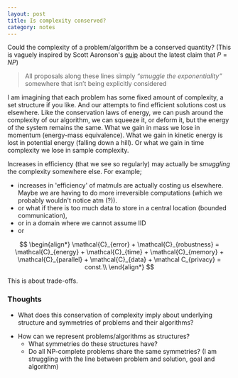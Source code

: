```yaml
---
layout: post
title: Is complexity conserved?
category: notes
---
```


Could the complexity of a problem/algorithm be a conserved quantity? (This is vaguely inspired by Scott Aaronson's [quip](http://www.scottaaronson.com/blog/?p=2212) about the latest claim that $P=NP$)

> All proposals along these lines simply _“smuggle the exponentiality”_ somewhere that isn’t being explicitly considered

I am imagining that each problem has some fixed amount of complexity, a set structure if you like. And our attempts to find efficient solutions cost us elsewhere. Like the conservation laws of energy, we can push around the complexity of our algorithm, we can squeeze it, or deform it, but the energy of the system remains the same. What we gain in mass we lose in momentum (energy-mass equivalence). What we gain in kinetic energy is lost in potential energy (falling down a hill). Or what we gain in time complexity we lose in sample complexity.

Increases in efficiency (that we see so regularly) may actually be _smuggling_ the complexity somewhere else. For example;

* increases in 'efficiency' of matmuls are actually costing us elsewhere. Maybe we are having to do more irreversible computations (which we probably wouldn't notice atm (?)).
* or what if there is too much data to store in a central location (bounded communication),
* or in a domain where we cannot assume IID
* or

$$
\begin{align*}
\mathcal{C}_{error} + \mathcal{C}_{robustness} = \mathcal{C}_{energy} + \mathcal{C}_{time} + \mathcal{C}_{memory} + \mathcal{C}_{parallel} + \mathcal{C}_{data} + \mathcal C_{privacy} = const.\\
\end{align*}
$$

This is about trade-offs.



### Thoughts

* What does this conservation of complexity imply about underlying structure and symmetries of problems and their algorithms?
<!-- * What about the domain that an algorithm works over. What sort of complexity measure do we have there? Should there be one?-->
<!--* How sure are we that each of these measures of complexity is the right metric?-->
* How can we represent problems/algorithms as structures?
    * What symmetries do these structures have?
    * Do all NP-complete problems share the same symmetries?
(I am struggling with the line between problem and solution, goal and algorithm)
